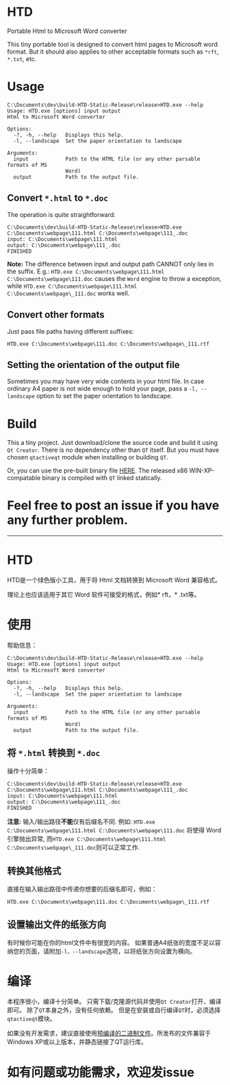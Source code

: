 # HTD
Portable Html to Microsoft Word converter

This tiny portable tool is designed to convert html pages to Microsoft word format.
But it should also applies to other acceptable formats such as `*rft`, `*.txt`, etc.

# Usage

```
C:\Documents\dev\build-HTD-Static-Release\release>HTD.exe --help
Usage: HTD.exe [options] input output
Html to Microsoft Word converter

Options:
  -?, -h, --help   Displays this help.
  -l, --landscape  Set the paper orientation to landscape

Arguments:
  input            Path to the HTML file (or any other parsable formats of MS
                   Word)
  output           Path to the output file.

```

## Convert `*.html` to `*.doc`

The operation is quite straightforward:
```
C:\Documents\dev\build-HTD-Static-Release\release>HTD.exe C:\Documents\webpage\111.html C:\Documents\webpage\111_.doc
input: C:\Documents\webpage\111.html
output: C:\Documents\webpage\111_.doc
FINISHED
```

**Note:** The difference between input and output path CANNOT only lies in the suffix. E.g.: `HTD.exe C:\Documents\webpage\111.html C:\Documents\webpage\111.doc` causes the `Word` engine to throw a exception, while `HTD.exe C:\Documents\webpage\111.html C:\Documents\webpage\_111.doc` works well.

## Convert other formats

Just pass file paths having different suffixes:

`HTD.exe C:\Documents\webpage\111.doc C:\Documents\webpage\_111.rtf`


## Setting the orientation of the output file

Sometimes you may have very wide contents in your html file. In case ordinary A4 paper is not wide enough to hold your page, pass a `-l, --landscape` option to set the paper orientation to landscape.

# Build

This a tiny project. Just download/clone the source code and build it using `Qt Creator`.
There is no dependency other than `QT` itself. But you must have chosen `qtactiveqt` module when installing or building `QT`.

Or, you can use the pre-built binary file [HERE](https://github.com/metorm/HTD/releases). The released x86 WIN-XP-compatable binary is compiled with `QT` linked statically.

# Feel free to post an issue if you have any further problem.

----------------------------------------

# HTD

HTD是一个绿色版小工具，用于将 Html 文档转换到 Microsoft Word 兼容格式。

理论上也应该适用于其它 Word 软件可接受的格式，例如* rft，* .txt等。


# 使用

帮助信息：
```
C:\Documents\dev\build-HTD-Static-Release\release>HTD.exe --help
Usage: HTD.exe [options] input output
Html to Microsoft Word converter

Options:
  -?, -h, --help   Displays this help.
  -l, --landscape  Set the paper orientation to landscape

Arguments:
  input            Path to the HTML file (or any other parsable formats of MS
                   Word)
  output           Path to the output file.

```

## 将 `*.html` 转换到 `*.doc`

操作十分简单：
```
C:\Documents\dev\build-HTD-Static-Release\release>HTD.exe C:\Documents\webpage\111.html C:\Documents\webpage\111_.doc
input: C:\Documents\webpage\111.html
output: C:\Documents\webpage\111_.doc
FINISHED
```

**注意:** 输入/输出路径**不能**仅有后缀名不同. 例如: `HTD.exe C:\Documents\webpage\111.html C:\Documents\webpage\111.doc` 将使得 Word 引擎抛出异常, 而`HTD.exe C:\Documents\webpage\111.html C:\Documents\webpage\_111.doc`则可以正常工作.

## 转换其他格式

直接在输入输出路径中传递你想要的后缀名即可，例如：

`HTD.exe C:\Documents\webpage\111.doc C:\Documents\webpage\_111.rtf`

## 设置输出文件的纸张方向

有时候你可能在你的html文件中有很宽的内容。 如果普通A4纸张的宽度不足以容纳您的页面，请附加`-l，--landscape`选项，以将纸张方向设置为横向。

# 编译

本程序很小，编译十分简单。 只需下载/克隆源代码并使用`Qt Creator`打开、编译即可。
除了`QT`本身之外，没有任何依赖。 但是在安装或自行编译`QT`时，必须选择`qtactiveqt`模块。

如果没有开发需求，建议直接使用[预编译的二进制文件](https://github.com/metorm/HTD/releases)。所发布的文件兼容于Windows XP或以上版本，并静态链接了QT运行库。

# 如有问题或功能需求，欢迎发issue
